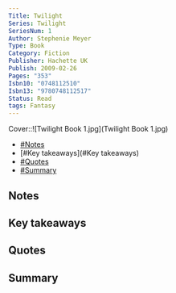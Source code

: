 ```yaml
---
Title: Twilight
Series: Twilight
SeriesNum: 1
Author: Stephenie Meyer
Type: Book
Category: Fiction
Publisher: Hachette UK
Publish: 2009-02-26
Pages: "353"
Isbn10: "0748112510"
Isbn13: "9780748112517"
Status: Read
tags: Fantasy
---
```



Cover::![Twilight Book 1.jpg](Twilight Book 1.jpg)

- [#Notes](#Notes)
- [#Key takeaways](#Key takeaways)
- [#Quotes](#Quotes)
- [#Summary](#Summary)

## Notes

## Key takeaways

## Quotes

## Summary






